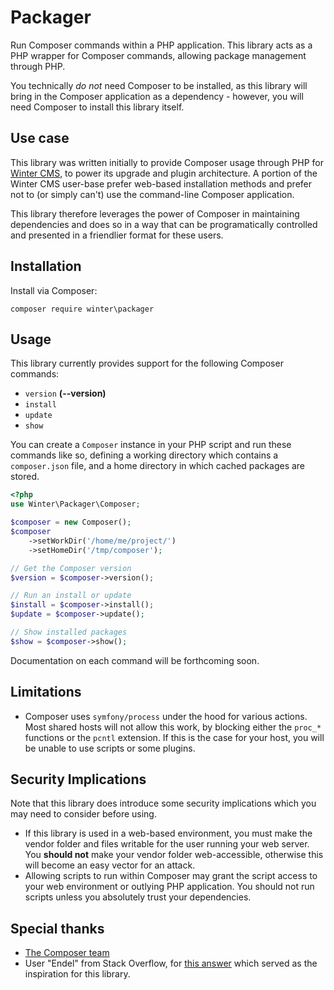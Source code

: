 # Packager

Run Composer commands within a PHP application. This library acts as a PHP wrapper for Composer commands, allowing package management through PHP.

You technically *do not* need Composer to be installed, as this library will bring in the Composer application as a dependency - however, you will need Composer to install this library itself.

## Use case

This library was written initially to provide Composer usage through PHP for [Winter CMS](https://github.com/wintercms/winter), to power
its upgrade and plugin architecture. A portion of the Winter CMS user-base prefer web-based installation methods and prefer not to (or simply can't) use the command-line Composer application.

This library therefore leverages the power of Composer in maintaining dependencies and does so in a way that can be programatically controlled and presented in a friendlier format for these users.

## Installation

Install via Composer:

```
composer require winter\packager
```

## Usage

This library currently provides support for the following Composer commands:

- `version` **(--version)**
- `install`
- `update`
- `show`

You can create a `Composer` instance in your PHP script and run these commands like so, defining a working directory which contains a `composer.json` file, and a home directory in which cached packages are stored.

```php
<?php
use Winter\Packager\Composer;

$composer = new Composer();
$composer
    ->setWorkDir('/home/me/project/')
    ->setHomeDir('/tmp/composer');

// Get the Composer version
$version = $composer->version();

// Run an install or update
$install = $composer->install();
$update = $composer->update();

// Show installed packages
$show = $composer->show();
```

Documentation on each command will be forthcoming soon.

## Limitations

- Composer uses `symfony/process` under the hood for various actions. Most shared hosts will not allow this work, by blocking either the `proc_*` functions or the `pcntl` extension. If this is the case for your host, you will be unable to use scripts or some plugins.

## Security Implications

Note that this library does introduce some security implications which you may need to consider before using.

- If this library is used in a web-based environment, you must make the vendor folder and files writable for the user running your web server. You **should not** make your vendor folder web-accessible, otherwise this will become an easy vector for an attack.
- Allowing scripts to run within Composer may grant the script access to your web environment or outlying PHP application. You should not run scripts unless you absolutely trust your dependencies.

## Special thanks

- [The Composer team](https://getcomposer.org)
- User "Endel" from Stack Overflow, for [this answer](https://stackoverflow.com/a/25208897) which served as the inspiration for this library.
